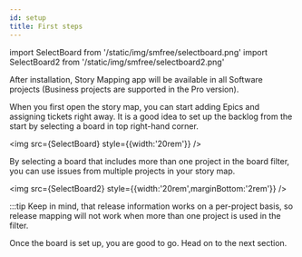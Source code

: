 ```yaml
---
id: setup
title: First steps
---
```


import SelectBoard from '/static/img/smfree/selectboard.png'
import SelectBoard2 from '/static/img/smfree/selectboard2.png'


After installation, Story Mapping app will be available in 
all Software projects (Business projects are supported in the Pro version).

When you first open the story map, you can start adding
Epics and assigning tickets right away. 
It is a good idea to set up the backlog from the start 
by selecting a board in top right-hand corner.

<img src={SelectBoard} style={{width:'20rem'}} />

By selecting a board that includes more than one project in the board
filter, you can use issues from multiple projects in your story map.

<img src={SelectBoard2} style={{width:'20rem',marginBottom:'2rem'}} />

:::tip
Keep in mind, that release information works on a per-project
basis, so release mapping will not work when more than one project is used
in the filter.

Once the board is set up, you are good to go. 
Head on to the next section.